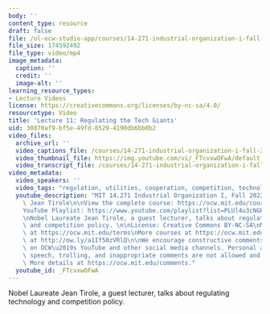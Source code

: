 ```yaml
---
body: ''
content_type: resource
draft: false
file: /ol-ocw-studio-app/courses/14-271-industrial-organization-i-fall-2022/14271-f22-lecture-11-multi-version-2_360p_16_9.mp4
file_size: 174592492
file_type: video/mp4
image_metadata:
  caption: ''
  credit: ''
  image-alt: ''
learning_resource_types:
- Lecture Videos
license: https://creativecommons.org/licenses/by-nc-sa/4.0/
resourcetype: Video
title: 'Lecture 11: Regulating the Tech Giants'
uid: 30870af9-bf5e-49fd-8529-4190db6bb0b2
video_files:
  archive_url: ''
  video_captions_file: /courses/14-271-industrial-organization-i-fall-2022/1nflLw5uXw-iFdpmxk3_tS7NCrgq15Zf4_transcript.webvtt
  video_thumbnail_file: https://img.youtube.com/vi/_FTcvxwOFwA/default.jpg
  video_transcript_file: /courses/14-271-industrial-organization-i-fall-2022/1nflLw5uXw-iFdpmxk3_tS7NCrgq15Zf4_transcript.pdf
video_metadata:
  video_speakers: ''
  video_tags: "regulation, utilities, cooperation, competition, technology \t\t\t\t"
  youtube_description: "MIT 14.271 Industrial Organization I, Fall 2022 \nInstructor:\
    \ Jean Tirole\n\nView the complete course: https://ocw.mit.edu/courses/14-271-industrial-organization-i-fall-2022\n\
    YouTube Playlist: https://www.youtube.com/playlist?list=PLUl4u3cNGP62xkEY0YzLJSoquVBjPOl9S\n\
    \nNobel Laureate Jean Tirole, a guest lecturer, talks about regulating technology\
    \ and competition policy. \n\nLicense: Creative Commons BY-NC-SA\nMore information\
    \ at https://ocw.mit.edu/terms\nMore courses at https://ocw.mit.edu\nSupport OCW\
    \ at http://ow.ly/a1If50zVRlQ\n\nWe encourage constructive comments and discussion\
    \ on OCW\u2019s YouTube and other social media channels. Personal attacks, hate\
    \ speech, trolling, and inappropriate comments are not allowed and may be removed.\
    \ More details at https://ocw.mit.edu/comments."
  youtube_id: _FTcvxwOFwA
---
```

Nobel Laureate Jean Tirole, a guest lecturer, talks about regulating technology and competition policy.